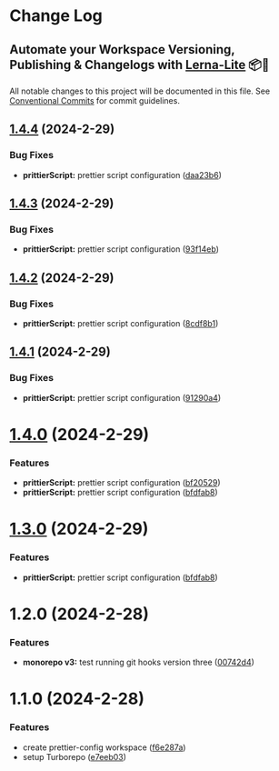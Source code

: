 # Change Log

## Automate your Workspace Versioning, Publishing & Changelogs with [Lerna-Lite](https://github.com/lerna-lite/lerna-lite) 📦🚀

All notable changes to this project will be documented in this file.
See [Conventional Commits](https://conventionalcommits.org) for commit guidelines.

## [1.4.4](https://github.com/tom-57blocks/setup-monorepo-demo/compare/prettier-config@1.4.3...prettier-config@1.4.4) (2024-2-29)

### Bug Fixes

- **prittierScript:** prettier script configuration ([daa23b6](https://github.com/tom-57blocks/setup-monorepo-demo/commit/daa23b6a66120f74ff95d36d7e72f16b42308d45))

## [1.4.3](https://github.com/tom-57blocks/setup-monorepo-demo/compare/prettier-config@1.4.2...prettier-config@1.4.3) (2024-2-29)

### Bug Fixes

- **prittierScript:** prettier script configuration ([93f14eb](https://github.com/tom-57blocks/setup-monorepo-demo/commit/93f14eb3d32a795dde3421f9ca885e1f32273184))

## [1.4.2](https://github.com/tom-57blocks/setup-monorepo-demo/compare/prettier-config@1.4.1...prettier-config@1.4.2) (2024-2-29)

### Bug Fixes

- **prittierScript:** prettier script configuration ([8cdf8b1](https://github.com/tom-57blocks/setup-monorepo-demo/commit/8cdf8b11628077c567f5b7db3f2bb0562f4c992b))

## [1.4.1](https://github.com/tom-57blocks/setup-monorepo-demo/compare/prettier-config@1.4.0...prettier-config@1.4.1) (2024-2-29)

### Bug Fixes

- **prittierScript:** prettier script configuration ([91290a4](https://github.com/tom-57blocks/setup-monorepo-demo/commit/91290a42dab1d34ddf86aa918bb80b9cf9b5fe25))

# [1.4.0](https://github.com/tom-57blocks/setup-monorepo-demo/compare/prettier-config@1.2.0...prettier-config@1.4.0) (2024-2-29)

### Features

- **prittierScript:** prettier script configuration ([bf20529](https://github.com/tom-57blocks/setup-monorepo-demo/commit/bf2052939d4ce388b3685dbd5241b90e66e8231d))
- **prittierScript:** prettier script configuration ([bfdfab8](https://github.com/tom-57blocks/setup-monorepo-demo/commit/bfdfab8e9d7d919f7445aa86f12ef6cef18079f1))

# [1.3.0](https://github.com/tom-57blocks/setup-monorepo-demo/compare/prettier-config@1.2.0...prettier-config@1.3.0) (2024-2-29)

### Features

- **prittierScript:** prettier script configuration ([bfdfab8](https://github.com/tom-57blocks/setup-monorepo-demo/commit/bfdfab8e9d7d919f7445aa86f12ef6cef18079f1))

# 1.2.0 (2024-2-28)

### Features

- **monorepo v3:** test running git hooks version three ([00742d4](https://github.com/tom-57blocks/setup-monorepo-demo/commit/00742d4807c3c5d7e26ae55d2288004950b3b289))

# 1.1.0 (2024-2-28)

### Features

- create prettier-config workspace ([f6e287a](https://github.com/tom-57blocks/setup-monorepo-demo/commit/f6e287a2d9904b0494ea25fb5a7b22c6dbe04cab))
- setup Turborepo ([e7eeb03](https://github.com/tom-57blocks/setup-monorepo-demo/commit/e7eeb036141efb292680ccda1c58626a76bfb757))
